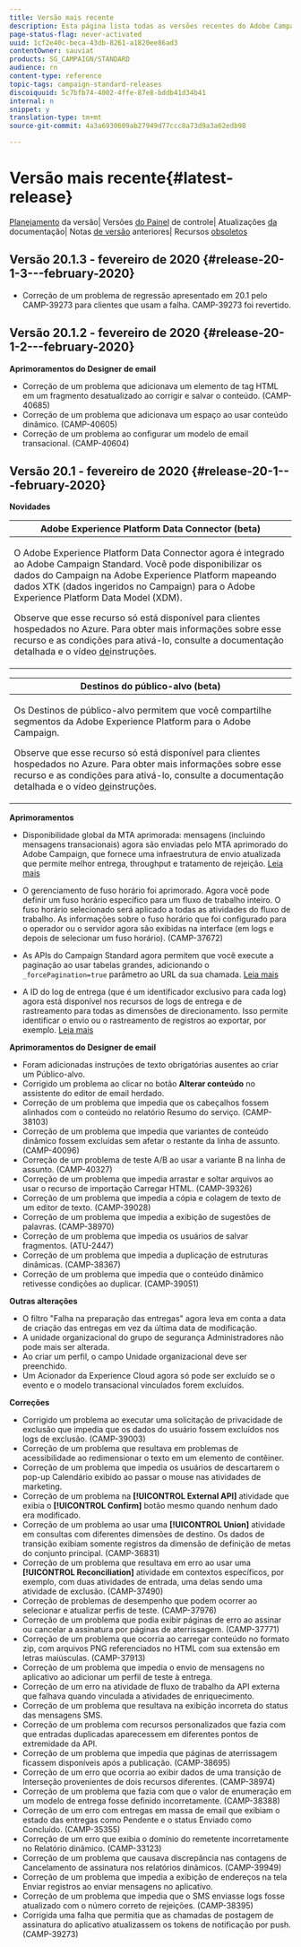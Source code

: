 ```yaml
---
title: Versão mais recente
description: Esta página lista todas as versões recentes do Adobe Campaign Standard.
page-status-flag: never-activated
uuid: 1cf2e40c-beca-43db-8261-a1820ee86ad3
contentOwner: sauviat
products: SG_CAMPAIGN/STANDARD
audience: rn
content-type: reference
topic-tags: campaign-standard-releases
discoiquuid: 5c7bfb74-4002-4ffe-87e8-bddb41d34b41
internal: n
snippet: y
translation-type: tm+mt
source-git-commit: 4a3a6930609ab27949d77ccc8a73d9a3a62edb98

---
```



# Versão mais recente{#latest-release}

[Planejamento](https://helpx.adobe.com/campaign/kb/acs-release-planning.html) da versão| Versões [do Painel](https://docs.adobe.com/content/help/en/control-panel/using/release-notes.html) de controle| Atualizações [da](../../rn/using/documentation-updates.md) documentação| Notas [de versão](../../rn/using/release-notes-2019.md) anteriores| Recursos [obsoletos](https://helpx.adobe.com/campaign/kb/acs-deprecated-and-removed-features.html)

## Versão 20.1.3 - fevereiro de 2020 {#release-20-1-3---february-2020}

* Correção de um problema de regressão apresentado em 20.1 pelo CAMP-39273 para clientes que usam a falha. CAMP-39273 foi revertido.

## Versão 20.1.2 - fevereiro de 2020 {#release-20-1-2---february-2020}

**Aprimoramentos do Designer de email**

* Correção de um problema que adicionava um elemento de tag HTML em um fragmento desatualizado ao corrigir e salvar o conteúdo. (CAMP-40685)
* Correção de um problema que adicionava um espaço ao usar conteúdo dinâmico. (CAMP-40605)
* Correção de um problema ao configurar um modelo de email transacional. (CAMP-40604)

## Versão 20.1 - fevereiro de 2020 {#release-20-1---february-2020}

**Novidades**


<table> 
 <thead> 
  <tr> 
   <th> <strong>Adobe Experience Platform Data Connector (beta)</strong><br /> </th> 
  </tr> 
 </thead> 
 <tbody> 
  <tr> 
   <td> <p>O Adobe Experience Platform Data Connector agora é integrado ao Adobe Campaign Standard. Você pode disponibilizar os dados do Campaign na Adobe Experience Platform mapeando dados XTK (dados ingeridos no Campaign) para o Adobe Experience Platform Data Model (XDM). </p>
    <p>Observe que esse recurso só está disponível para clientes hospedados no Azure. Para obter mais informações sobre esse recurso e as condições para ativá-lo, consulte a documentação <a href="../../administration/using/aep-about-data-connector.md"></a> detalhada e o vídeo <a href="https://docs.adobe.com/content/help/en/campaign-learn/campaign-standard-tutorials/administrating/adobe-experience-platform-data-connector/understanding-the-adobe-experience-platform-data-connector.html">de</a>instruções.</p>
   </td> 
  </tr> 
 </tbody> 
</table>

<table> 
 <thead> 
  <tr> 
   <th> <strong>Destinos do público-alvo (beta) </strong><br /> </th> 
  </tr> 
 </thead> 
 <tbody> 
  <tr> 
   <td> <p>Os Destinos de público-alvo permitem que você compartilhe segmentos da Adobe Experience Platform para o Adobe Campaign.</p>
    <p>Observe que esse recurso só está disponível para clientes hospedados no Azure. Para obter mais informações sobre esse recurso e as condições para ativá-lo, consulte a documentação <a href="../../audiences/using/aep-about-audience-destinations-service.md"></a> detalhada e o vídeo <a href="https://docs.adobe.com/content/help/en/campaign-learn/campaign-standard-tutorials/profiles-and-audiences/audience-destinations/audience-destinations-overview.html">de</a>instruções. </p>
   </td> 
  </tr> 
 </tbody> 
</table>

**Aprimoramentos**

* Disponibilidade global da MTA aprimorada: mensagens (incluindo mensagens transacionais) agora são enviadas pelo MTA aprimorado do Adobe Campaign, que fornece uma infraestrutura de envio atualizada que permite melhor entrega, throughput e tratamento de rejeição. [Leia mais](https://helpx.adobe.com/campaign/kb/campaign-enhanced-mta.html)

* O gerenciamento de fuso horário foi aprimorado. Agora você pode definir um fuso horário [](../../automating/using/building-a-workflow.md) específico para um fluxo de trabalho inteiro. O fuso horário selecionado será aplicado a todas as atividades do fluxo de trabalho. As informações sobre o fuso horário que foi configurado para o operador ou o servidor agora são exibidas na interface (em logs e depois de selecionar um fuso horário). (CAMP-37672)

* As APIs do Campaign Standard agora permitem que você execute a paginação ao usar tabelas grandes, adicionando o `_forcePagination=true` parâmetro ao URL da sua chamada. [Leia mais](../../api/using/pagination.md)

* A ID do log de entrega (que é um identificador exclusivo para cada log) agora está disponível nos recursos de logs de entrega e de rastreamento para todas as dimensões de direcionamento. Isso permite identificar o envio ou o rastreamento de registros ao exportar, por exemplo. [Leia mais](../../automating/using/exporting-logs.md)

**Aprimoramentos do Designer de email**

* Foram adicionadas instruções de texto obrigatórias ausentes ao criar um Público-alvo.
* Corrigido um problema ao clicar no botão **Alterar conteúdo** no assistente do editor de email herdado.
* Correção de um problema que impedia que os cabeçalhos fossem alinhados com o conteúdo no relatório Resumo do serviço. (CAMP-38103)
* Correção de um problema que impedia que variantes de conteúdo dinâmico fossem excluídas sem afetar o restante da linha de assunto. (CAMP-40096)
* Correção de um problema de teste A/B ao usar a variante B na linha de assunto. (CAMP-40327)
* Correção de um problema que impedia arrastar e soltar arquivos ao usar o recurso de importação Carregar HTML. (CAMP-39326)
* Correção de um problema que impedia a cópia e colagem de texto de um editor de texto. (CAMP-39028)
* Correção de um problema que impedia a exibição de sugestões de palavras. (CAMP-38970)
* Correção de um problema que impedia os usuários de salvar fragmentos. (ATU-2447)
* Correção de um problema que impedia a duplicação de estruturas dinâmicas. (CAMP-38367)
* Correção de um problema que impedia que o conteúdo dinâmico retivesse condições ao duplicar. (CAMP-39051)

**Outras alterações**

* O filtro &quot;Falha na preparação das entregas&quot; agora leva em conta a data de criação das entregas em vez da última data de modificação.
* A unidade organizacional do grupo de segurança Administradores não pode mais ser alterada.
* Ao criar um perfil, o campo Unidade organizacional deve ser preenchido.
* Um Acionador da Experience Cloud agora só pode ser excluído se o evento e o modelo transacional vinculados forem excluídos.

**Correções**

* Corrigido um problema ao executar uma solicitação de privacidade de exclusão que impedia que os dados do usuário fossem excluídos nos logs de exclusão. (CAMP-39003)
* Correção de um problema que resultava em problemas de acessibilidade ao redimensionar o texto em um elemento de contêiner.
* Correção de um problema que impedia os usuários de descartarem o pop-up Calendário exibido ao passar o mouse nas atividades de marketing.
* Correção de um problema na **[!UICONTROL External API]** atividade que exibia o **[!UICONTROL Confirm]** botão mesmo quando nenhum dado era modificado.
* Correção de um problema ao usar uma **[!UICONTROL Union]** atividade em consultas com diferentes dimensões de destino. Os dados de transição exibiam somente registros da dimensão de definição de metas do conjunto principal. (CAMP-36831)
* Correção de um problema que resultava em erro ao usar uma **[!UICONTROL Reconciliation]** atividade em contextos específicos, por exemplo, com duas atividades de entrada, uma delas sendo uma atividade de exclusão. (CAMP-37490)
* Correção de problemas de desempenho que podem ocorrer ao selecionar e atualizar perfis de teste. (CAMP-37976)
* Correção de um problema que podia exibir páginas de erro ao assinar ou cancelar a assinatura por páginas de aterrissagem. (CAMP-37771)
* Correção de um problema que ocorria ao carregar conteúdo no formato zip, com arquivos PNG referenciados no HTML com sua extensão em letras maiúsculas. (CAMP-37913)
* Correção de um problema que impedia o envio de mensagens no aplicativo ao adicionar um perfil de teste à entrega.
* Correção de um erro na atividade de fluxo de trabalho da API externa que falhava quando vinculada a atividades de enriquecimento.
* Correção de um problema que resultava na exibição incorreta do status das mensagens SMS.
* Correção de um problema com recursos personalizados que fazia com que entradas duplicadas aparecessem em diferentes pontos de extremidade da API.
* Correção de um problema que impedia que páginas de aterrissagem ficassem disponíveis após a publicação. (CAMP-38695)
* Correção de um erro que ocorria ao exibir dados de uma transição de Interseção provenientes de dois recursos diferentes. (CAMP-38974)
* Correção de um problema que fazia com que o valor de enumeração em um modelo de entrega fosse definido incorretamente. (CAMP-38388)
* Correção de um erro com entregas em massa de email que exibiam o estado das entregas como Pendente e o status Enviado como Concluído. (CAMP-35355)
* Correção de um erro que exibia o domínio do remetente incorretamente no Relatório dinâmico. (CAMP-33123)
* Correção de um problema que causava discrepância nas contagens de Cancelamento de assinatura nos relatórios dinâmicos. (CAMP-39949)
* Correção de um problema que impedia a exibição de endereços na tela Enviar registros ao enviar mensagens no aplicativo.
* Correção de um problema que impedia que o SMS enviasse logs fosse atualizado com o número correto de rejeições. (CAMP-38395)
* Corrigida uma falha que permitia que as chamadas de postagem de assinatura do aplicativo atualizassem os tokens de notificação por push. (CAMP-39273)
